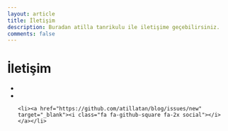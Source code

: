 ```yaml
---
layout: article
title: İletişim
description: Buradan atilla tanrikulu ile iletişime geçebilirsiniz.
comments: false
---
```


# İletişim




<ul class="nav navbar-nav">
    <li><a href="https://www.linkedin.com/in/atillatan" target="_blank"><i class="fa fa-linkedin-square fa-2x social"></i></a></li>
    <li><a href="https://twitter.com/atillatanrikulu" target="_blank"><i class="fa fa-twitter-square fa-2x social"></i></a></li>

    <li><a href="https://github.com/atillatan/blog/issues/new" target="_blank"><i class="fa fa-github-square fa-2x social"></i></a></li>

</ul>

<script type="text/javascript" src="https://form.jotform.com/jsform/73105766744966"></script>
